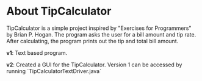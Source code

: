 <h1><b>About TipCalculator</b></h1>
<p>TipCalculator is a simple project inspired by "Exercises for Programmers" by Brian P. Hogan. The program asks the user for a bill amount and tip rate. After calculating, the program prints out the tip and total bill amount.</p>

<p><b>v1</b>: Text based program.</p>
<p><b>v2</b>: Created a GUI for the TipCalculator. Version 1 can be accessed by running `TipCalculatorTextDriver.java`</p>
